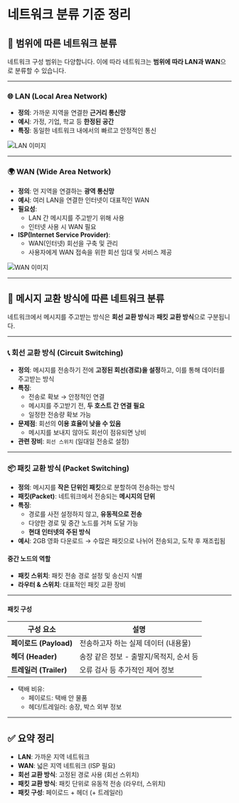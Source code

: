 # 네트워크 분류 기준 정리

## 📌 범위에 따른 네트워크 분류

네트워크 구성 범위는 다양합니다. 이에 따라 네트워크는 **범위에 따라 LAN과 WAN**으로 분류할 수 있습니다.

---

### 🌐 LAN (Local Area Network)

- **정의**: 가까운 지역을 연결한 **근거리 통신망**
- **예시**: 가정, 기업, 학교 등 **한정된 공간**
- **특징**: 동일한 네트워크 내에서의 빠르고 안정적인 통신

![LAN 이미지](https://github.com/user-attachments/assets/6ea46df9-93e2-4855-a535-744815586686)

---

### 🌍 WAN (Wide Area Network)

- **정의**: 먼 지역을 연결하는 **광역 통신망**
- **예시**: 여러 LAN을 연결한 인터넷이 대표적인 WAN
- **필요성**:
  - LAN 간 메시지를 주고받기 위해 사용
  - 인터넷 사용 시 WAN 필요
- **ISP(Internet Service Provider)**:
  - WAN(인터넷) 회선을 구축 및 관리
  - 사용자에게 WAN 접속을 위한 회선 임대 및 서비스 제공

![WAN 이미지](https://github.com/user-attachments/assets/8ff9cecf-4876-44c0-a885-8c73d68b0bec)

---

## 📌 메시지 교환 방식에 따른 네트워크 분류

네트워크에서 메시지를 주고받는 방식은 **회선 교환 방식**과 **패킷 교환 방식**으로 구분됩니다.

---

### 📞 회선 교환 방식 (Circuit Switching)

- **정의**: 메시지를 전송하기 전에 **고정된 회선(경로)을 설정**하고, 이를 통해 데이터를 주고받는 방식
- **특징**:
  - 전송로 확보 → 안정적인 연결
  - 메시지를 주고받기 전, **두 호스트 간 연결 필요**
  - 일정한 전송량 확보 가능
- **문제점**: 회선의 **이용 효율이 낮을 수 있음**
  - 메시지를 보내지 않아도 회선이 점유되면 낭비
- **관련 장비**: `회선 스위치` (일대일 전송로 설정)

---

### 📦 패킷 교환 방식 (Packet Switching)

- **정의**: 메시지를 **작은 단위인 패킷**으로 분할하여 전송하는 방식
- **패킷(Packet)**: 네트워크에서 전송되는 **메시지의 단위**
- **특징**:
  - 경로를 사전 설정하지 않고, **유동적으로 전송**
  - 다양한 경로 및 중간 노드를 거쳐 도달 가능
  - **현대 인터넷의 주된 방식**
- **예시**: 2GB 영화 다운로드 → 수많은 패킷으로 나뉘어 전송되고, 도착 후 재조립됨

#### 중간 노드의 역할
- **패킷 스위치**: 패킷 전송 경로 설정 및 송신지 식별
- **라우터 & 스위치**: 대표적인 패킷 교환 장비

---

#### 패킷 구성

| 구성 요소 | 설명 |
|-----------|------|
| **페이로드 (Payload)** | 전송하고자 하는 실제 데이터 (내용물) |
| **헤더 (Header)** | 송장 같은 정보 - 출발지/목적지, 순서 등 |
| **트레일러 (Trailer)** | 오류 검사 등 추가적인 제어 정보 |

- 택배 비유:
  - 페이로드: 택배 안 물품
  - 헤더/트레일러: 송장, 박스 외부 정보

---

## ✅ 요약 정리

- **LAN**: 가까운 지역 네트워크
- **WAN**: 넓은 지역 네트워크 (ISP 필요)
- **회선 교환 방식**: 고정된 경로 사용 (회선 스위치)
- **패킷 교환 방식**: 패킷 단위로 유동적 전송 (라우터, 스위치)
- **패킷 구성**: 페이로드 + 헤더 (+ 트레일러)

